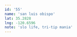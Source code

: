 ```yaml
---
id: '55'
name: 'san luis obispo'
lat: 35.2828
lng: -120.6596
note: 'slo life, tri-tip mania'
---
```

